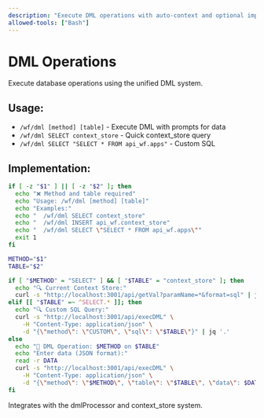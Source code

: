 ```yaml
---
description: "Execute DML operations with auto-context and optional impact tracking"
allowed-tools: ["Bash"]
---
```


# DML Operations

Execute database operations using the unified DML system.

## Usage:
- `/wf/dml [method] [table]` - Execute DML with prompts for data
- `/wf/dml SELECT context_store` - Quick context_store query
- `/wf/dml SELECT "SELECT * FROM api_wf.apps"` - Custom SQL

## Implementation:

```bash
if [ -z "$1" ] || [ -z "$2" ]; then
  echo "❌ Method and table required"
  echo "Usage: /wf/dml [method] [table]"
  echo "Examples:"
  echo "  /wf/dml SELECT context_store"
  echo "  /wf/dml INSERT api_wf.context_store"
  echo "  /wf/dml SELECT \"SELECT * FROM api_wf.apps\""
  exit 1
fi

METHOD="$1"
TABLE="$2"

if [ "$METHOD" = "SELECT" ] && [ "$TABLE" = "context_store" ]; then
  echo "🔍 Current Context Store:"
  curl -s "http://localhost:3001/api/getVal?paramName=*&format=sql" | jq '.'
elif [[ "$TABLE" =~ ^SELECT.* ]]; then
  echo "🔍 Custom SQL Query:"
  curl -s "http://localhost:3001/api/execDML" \
    -H "Content-Type: application/json" \
    -d "{\"method\": \"CUSTOM\", \"sql\": \"$TABLE\"}" | jq '.'
else
  echo "💾 DML Operation: $METHOD on $TABLE"
  echo "Enter data (JSON format):"
  read -r DATA
  curl -s "http://localhost:3001/api/execDML" \
    -H "Content-Type: application/json" \
    -d "{\"method\": \"$METHOD\", \"table\": \"$TABLE\", \"data\": $DATA}" | jq '.'
fi
```

Integrates with the dmlProcessor and context_store system.